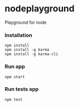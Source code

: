 # nodeplayground
Playground for node

### Installation
```
npm install
npm install -g karma
npm install -g karma-cli
```

### Run app
```
npm start
```

### Run tests app
```
npm test
```
